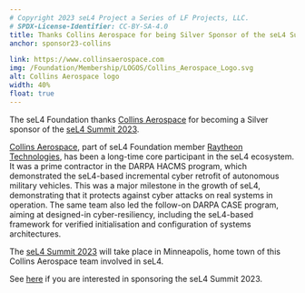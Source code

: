 ```yaml
---
# Copyright 2023 seL4 Project a Series of LF Projects, LLC.
# SPDX-License-Identifier: CC-BY-SA-4.0
title: Thanks Collins Aerospace for being Silver Sponsor of the seL4 Summit 2023
anchor: sponsor23-collins

link: https://www.collinsaerospace.com
img: /Foundation/Membership/LOGOS/Collins_Aerospace_Logo.svg
alt: Collins Aerospace logo
width: 40%
float: true
---
```


The seL4 Foundation thanks [Collins Aerospace](https://www.collinsaerospace.com)
for becoming a Silver sponsor of the [seL4 Summit 2023](../Summit/2023).

[Collins Aerospace](https://www.collinsaerospace.com), part of seL4 Foundation
member [Raytheon Technologies](https://www.rtx.com), has been a long-time core
participant in the seL4 ecosystem. It was a prime contractor in the DARPA HACMS
program, which demonstrated the seL4-based incremental cyber retrofit of
autonomous military vehicles. This was a major milestone in the growth of seL4,
demonstrating that it protects against cyber attacks on real systems in
operation. The same team also led the follow-on DARPA CASE program, aiming at
designed-in cyber-resiliency, including the seL4-based framework for verified
initialisation and configuration of systems architectures.

The [seL4 Summit 2023](../Summit/2023) will take place in
Minneapolis, home town of this Collins Aerospace team involved in seL4.

See [here](https://events.linuxfoundation.org/sel4-summit/sponsor/) if you are
interested in sponsoring the seL4 Summit 2023.
